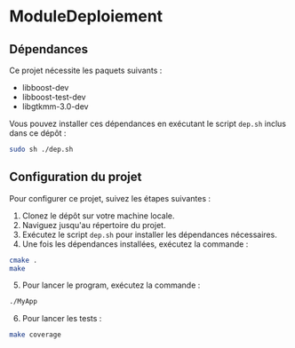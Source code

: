 # ModuleDeploiement

## Dépendances

Ce projet nécessite les paquets suivants :

- libboost-dev
- libboost-test-dev
- libgtkmm-3.0-dev

Vous pouvez installer ces dépendances en exécutant le script `dep.sh` inclus dans ce dépôt :

```bash
sudo sh ./dep.sh
```

## Configuration du projet
Pour configurer ce projet, suivez les étapes suivantes :

1. Clonez le dépôt sur votre machine locale.
2. Naviguez jusqu'au répertoire du projet.
3. Exécutez le script `dep.sh` pour installer les dépendances nécessaires.
4. Une fois les dépendances installées, exécutez la commande :

```bash
cmake .
make
```

5. Pour lancer le program, exécutez la commande :

```bash
./MyApp
```

6. Pour lancer les tests :
```bash
make coverage
```